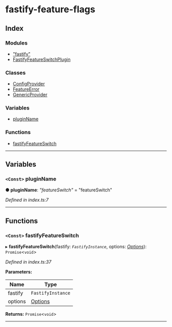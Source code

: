 
#  fastify-feature-flags

## Index

### Modules

* ["fastify"](modules/_fastify_.md)
* [FastifyFeatureSwitchPlugin](modules/fastifyfeatureswitchplugin.md)

### Classes

* [ConfigProvider](classes/configprovider.md)
* [FeatureError](classes/featureerror.md)
* [GenericProvider](classes/genericprovider.md)

### Variables

* [pluginName](#pluginname)

### Functions

* [fastifyFeatureSwitch](#fastifyfeatureswitch)

---

## Variables

<a id="pluginname"></a>

### `<Const>` pluginName

**● pluginName**: *"featureSwitch"* = "featureSwitch"

*Defined in index.ts:7*

___

## Functions

<a id="fastifyfeatureswitch"></a>

### `<Const>` fastifyFeatureSwitch

▸ **fastifyFeatureSwitch**(fastify: *`FastifyInstance`*, options: *[Options](interfaces/fastifyfeatureswitchplugin.options.md)*): `Promise`<`void`>

*Defined in index.ts:37*

**Parameters:**

| Name | Type |
| ------ | ------ |
| fastify | `FastifyInstance` |
| options | [Options](interfaces/fastifyfeatureswitchplugin.options.md) |

**Returns:** `Promise`<`void`>

___

